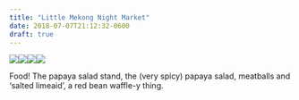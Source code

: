 ```yaml
---
title: "Little Mekong Night Market"
date: 2018-07-07T21:12:32-0600
draft: true
---
```






[![](/images/2018/079ff0d9a6.jpg)](http://ianwhitney.micro.blog/uploads/2018/079ff0d9a6.jpg)[![](uploads/2018/0b5725b5bd.jpg)](http://ianwhitney.micro.blog/uploads/2018/0b5725b5bd.jpg)[![](uploads/2018/b6d04c203f.jpg)](http://ianwhitney.micro.blog/uploads/2018/b6d04c203f.jpg)[![](uploads/2018/e532964d2a.jpg)](http://ianwhitney.micro.blog/uploads/2018/e532964d2a.jpg)

Food! The papaya salad stand, the (very spicy) papaya salad, meatballs and ‘salted limeaid’, a red bean waffle-y thing.



